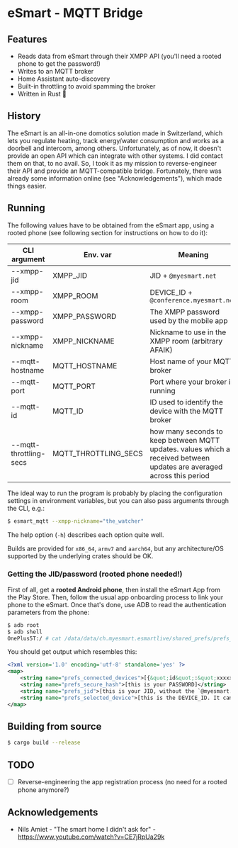 # eSmart - MQTT Bridge

## Features
 * Reads data from eSmart through their XMPP API (you'll need a rooted phone to get the password!)
 * Writes to an MQTT broker
 * Home Assistant auto-discovery
 * Built-in throttling to avoid spamming the broker
 * Written in Rust 🦀

## History

The eSmart is an all-in-one domotics solution made in Switzerland, which lets you regulate heating, track energy/water consumption and works as a doorbell and intercom, among others.
Unfortunately, as of now, it doesn't provide an open API which can integrate with other systems. I did contact them on that, to no avail. So, I took it as my mission to reverse-engineer
their API and provide an MQTT-compatible bridge. Fortunately, there was already some information online (see "Acknowledgements"), which made things easier.

## Running

The following values have to be obtained from the eSmart app, using a rooted phone (see following section for instructions on how to do it):

| CLI argument   | Env. var  | Meaning | Default |
| -------------- |-----------|---------|---------|
| --xmpp-jid     | XMPP_JID  | JID + `@myesmart.net` ||
| --xmpp-room    | XMPP_ROOM | DEVICE_ID + `@conference.myesmart.net` ||
| --xmpp-password | XMPP_PASSWORD | The XMPP password used by the mobile app ||
| --xmpp-nickname | XMPP_NICKNAME | Nickname to use in the XMPP room (arbitrary AFAIK) | `esmarter` |
| --mqtt-hostname | MQTT_HOSTNAME | Host name of your MQTT broker ||
| --mqtt-port     | MQTT_PORT | Port where your broker is running | 1883 |
| --mqtt-id       | MQTT_ID   | ID used to identify the device with the MQTT broker | `esmarter` | 
| --mqtt-throttling-secs | MQTT_THROTTLING_SECS | how many seconds to keep between MQTT updates. values which are received between updates are averaged across this period | 300

The ideal way to run the program is probably by placing the configuration settings in environment variables, but you can also pass arguments through the CLI, e.g.:

```sh
$ esmart_mqtt --xmpp-nickname="the_watcher"
```

The help option (`-h`) describes each option quite well.

Builds are provided for `x86_64`, `armv7` and `aarch64`, but any architecture/OS supported by the underlying crates should be OK.

### Getting the JID/password (rooted phone needed!)

First of all, get a **rooted Android phone**, then install the eSmart App from the Play Store. Then, follow the usual app onboarding process to link your phone to the eSmart. Once that's done, use ADB to read the authentication parameters from the phone:

```sh
$ adb root
$ adb shell
OnePlus5T:/ # cat /data/data/ch.myesmart.esmartlive/shared_prefs/prefs_secure_info.xml
```

You should get output which resembles this:

```xml
<?xml version='1.0' encoding='utf-8' standalone='yes' ?>
<map>
    <string name="prefs_connected_devices">[{&quot;id&quot;:&quot;xxxxxxxxxxxxxx&quot;,&quot;isEnable&quot;:true,&quot;name&quot;:&quot;xxxxxxxxxxxxxxxxxxxx&quot;}]</string>
    <string name="prefs_secure_hash">[this is your PASSWORD]</string>
    <string name="prefs_jid">[this is your JID, without the `@myesmart.net` suffic]</string>
    <string name="prefs_selected_device">[this is the DEVICE_ID. It can be used to generate the XMPP_ROOM, by adding the suffix `@conference.myesmart.net`]</string>
</map>
```

## Building from source

```sh
$ cargo build --release
```

## TODO

* [ ] Reverse-engineering the app registration process (no need for a rooted phone anymore?)

## Acknowledgements

* Nils Amiet - "The smart home I didn't ask for" - https://www.youtube.com/watch?v=CE7jRpUa29k